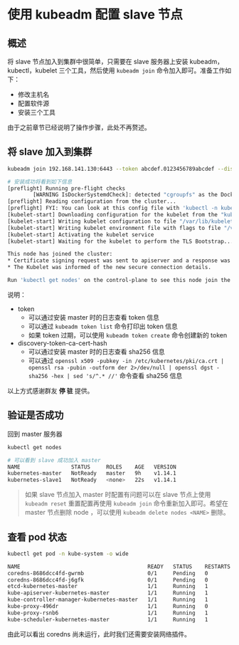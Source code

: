 # 使用 kubeadm 配置 slave 节点

## 概述

将 slave 节点加入到集群中很简单，只需要在 slave 服务器上安装 kubeadm，kubectl，kubelet 三个工具，然后使用 `kubeadm join` 命令加入即可。准备工作如下：

- 修改主机名
- 配置软件源
- 安装三个工具

由于之前章节已经说明了操作步骤，此处不再赘述。

## 将 slave 加入到集群

```bash
kubeadm join 192.168.141.130:6443 --token abcdef.0123456789abcdef --discovery-token-ca-cert-hash sha256:cab7c86212535adde6b8d1c7415e81847715cfc8629bb1d270b601744d662515

# 安装成功将看到如下信息
[preflight] Running pre-flight checks
        [WARNING IsDockerSystemdCheck]: detected "cgroupfs" as the Docker cgroup driver. The recommended driver is "systemd". Please follow the guide at https://kubernetes.io/docs/setup/cri/
[preflight] Reading configuration from the cluster...
[preflight] FYI: You can look at this config file with 'kubectl -n kube-system get cm kubeadm-config -oyaml'
[kubelet-start] Downloading configuration for the kubelet from the "kubelet-config-1.14" ConfigMap in the kube-system namespace
[kubelet-start] Writing kubelet configuration to file "/var/lib/kubelet/config.yaml"
[kubelet-start] Writing kubelet environment file with flags to file "/var/lib/kubelet/kubeadm-flags.env"
[kubelet-start] Activating the kubelet service
[kubelet-start] Waiting for the kubelet to perform the TLS Bootstrap...

This node has joined the cluster:
* Certificate signing request was sent to apiserver and a response was received.
* The Kubelet was informed of the new secure connection details.

Run 'kubectl get nodes' on the control-plane to see this node join the cluster.
```

说明：

- token
  - 可以通过安装 master 时的日志查看 token 信息
  - 可以通过 `kubeadm token list` 命令打印出 token 信息
  - 如果 token 过期，可以使用 `kubeadm token create` 命令创建新的 token
- discovery-token-ca-cert-hash
  - 可以通过安装 master 时的日志查看 sha256 信息
  - 可以通过 `openssl x509 -pubkey -in /etc/kubernetes/pki/ca.crt | openssl rsa -pubin -outform der 2>/dev/null | openssl dgst -sha256 -hex | sed 's/^.* //'` 命令查看 sha256 信息

以上方式感谢群友 **停 驻** 提供。

## 验证是否成功

回到 master 服务器

```bash
kubectl get nodes

# 可以看到 slave 成功加入 master
NAME                STATUS     ROLES    AGE   VERSION
kubernetes-master   NotReady   master   9h    v1.14.1
kubernetes-slave1   NotReady   <none>   22s   v1.14.1
```

> 如果 slave 节点加入 master 时配置有问题可以在 slave 节点上使用 `kubeadm reset` 重置配置再使用 `kubeadm join` 命令重新加入即可。希望在 master 节点删除 node ，可以使用 `kubeadm delete nodes <NAME>` 删除。

## 查看 pod 状态

```bash
kubectl get pod -n kube-system -o wide

NAME                                        READY   STATUS    RESTARTS   AGE   IP                NODE                NOMINATED NODE   READINESS GATES
coredns-8686dcc4fd-gwrmb                    0/1     Pending   0          9h    <none>            <none>              <none>           <none>
coredns-8686dcc4fd-j6gfk                    0/1     Pending   0          9h    <none>            <none>              <none>           <none>
etcd-kubernetes-master                      1/1     Running   1          9h    192.168.141.130   kubernetes-master   <none>           <none>
kube-apiserver-kubernetes-master            1/1     Running   1          9h    192.168.141.130   kubernetes-master   <none>           <none>
kube-controller-manager-kubernetes-master   1/1     Running   1          9h    192.168.141.130   kubernetes-master   <none>           <none>
kube-proxy-496dr                            1/1     Running   0          17m   192.168.141.131   kubernetes-slave1   <none>           <none>
kube-proxy-rsnb6                            1/1     Running   1          9h    192.168.141.130   kubernetes-master   <none>           <none>
kube-scheduler-kubernetes-master            1/1     Running   1          9h    192.168.141.130   kubernetes-master   <none>           <none>
```

由此可以看出 coredns 尚未运行，此时我们还需要安装网络插件。